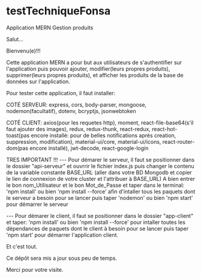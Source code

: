 # testTechniqueFonsa
Application MERN Gestion produits

Salut...

Bienvenu(e)!!!

Cette application MERN a pour but aux utilisateurs de s'authentifier sur l'application puis pouvoir ajouter, modifier(leurs propres produits), 
supprimer(leurs propres produits), et afficher les produits de la base de données sur l'application.

Pour tester cette application, il faut installer:

COTÉ SERVEUR: express, cors, body-parser, mongoose, nodemon(facultatif), dotenv, bcryptjs, jsonwebtoken

COTÉ CLIENT: axios(pour les requetes http), moment, react-file-base64(s'il faut ajouter des images), redux, redux-thunk, 
react-redux, react-hot-toast(pas encore installé: pour de belles notifications après creation, suppression, modification),
material-ui/core, material-ui/icons, react-router-dom(pas encore installé), jwt-decode, react-google-login

TRES IMPORTANT !!!
--- Pour démarer le serveur, il faut se positionner dans le dossier "api-serveur" et ouvrrir le fichier index.js puis changer le contenu de la  variable constante BASE_URL (aller dans votre BD Mongodb et copier le lien de connexion de votre cluster et l'attribuer à BASE_URL)
A bien entrer le bon nom_Utilisateur et le bon Mot_de_Passe
et taper dans le terminal: 'npm install' ou bien 'npm install --force' afin d'intaller tous les paquets dont le serveur a besoin pour se lancer puis taper 'nodemon' ou bien 'npm start' pour démarrer le serveur

--- Pour démarer le client, il faut se positionner dans le dossier "app-client" et taper: 'npm install' ou bien 'npm install --force' pour intaller toutes les dépendances de paquets dont le client à besoin pour se lancer puis taper 'npm start' pour démarrer l'application client.


Et c'est tout.


Ce dépôt sera mis a jour sous peu de temps.


Merci pour votre visite.
